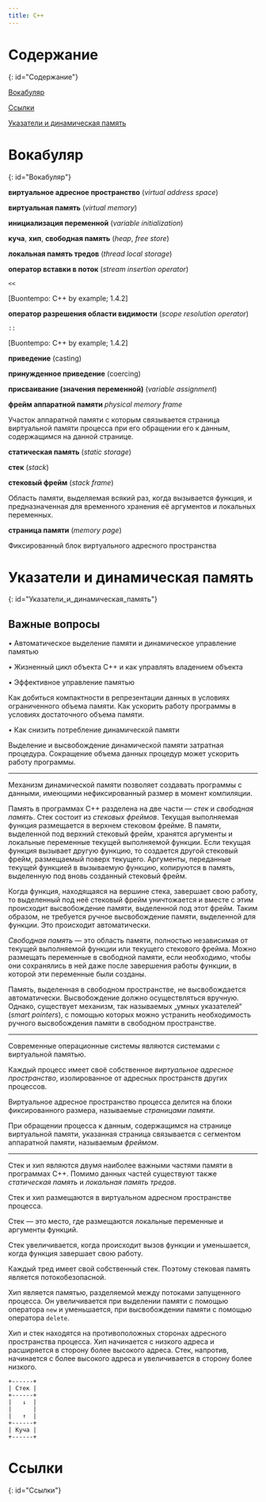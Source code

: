 ```yaml
---
title: C++
---
```


# Содержание #
{: id="Содержание"}

[Вокабуляр](#Вокабуляр)

[Ссылки](#Ссылки)

[Указатели и динамическая память](#Указатели_и_динамическая_память)

# Вокабуляр #
{: id="Вокабуляр"}

**виртуальное адресное пространство** (_virtual address space_)

**виртуальная память** (_virtual memory_)

**инициализация переменной** (_variable initialization_)

**куча**, **хип**, **свободная память** (_heap_, _free store_)

**локальная память тредов** (_thread local storage_)

**оператор вставки в поток** (_stream insertion operator_)

  `<<`

  [Buontempo: C++ by example; 1.4.2]

**оператор разрешения области видимости** (_scope resolution operator_)

  `::`

  [Buontempo: C++ by example; 1.4.2]

**приведение** (casting)

**принужденное приведение** (coercing)

**присваивание (значения переменной)** (_variable assignment_)

**фрейм аппаратной памяти** _physical memory frame_

Участок аппаратной памяти с которым связывается страница виртуальной памяти
процесса при его обращении его к данным, содержащимся на данной странице.

**статическая память** (_static storage_)

**стек** (_stack_)

**стековый фрейм** (_stack frame_)

Область памяти, выделяемая всякий раз, когда вызывается функция, и предназначенная
для временного хранения её аргументов и локальных переменных.

**страница памяти** (_memory page_)

Фиксированный блок виртуального адресного пространства

# Указатели и динамическая память #
{: id="Указатели_и_динамическая_память"}

## Важные вопросы ##

• Автоматическое выделение памяти и динамическое управление памятью

• Жизненный цикл объекта C++ и как управлять владением объекта

• Эффективное управление памятью

  Как добиться компактности в репрезентации данных в условиях ограниченного
  объема памяти. Как ускорить работу программы в условиях достаточного объема
  памяти.

• Как снизить потребление динамической памяти

  Выделение и высвобождение динамической памяти затратная процедура. Сокращение
  объема данных процедур может ускорить работу программы.

* * *

Механизм динамической памяти позволяет создавать программы с данными, имеющими
нефиксированный размер в момент компиляции.

Память в программах C++ разделена на две части — _стек_ и _свободная память_.
Стек состоит из _стековых фреймов_. Текущая выполняемая функция размещается в
верхнем стековом фрейме. В памяти, выделенной под верхний стековый фрейм,
хранятся аргументы и локальные переменные текущей выполняемой функции. Если
текущая функция вызывает другую функцию, то создается другой стековый фрейм,
размещаемый поверх текущего. Аргументы, переданные текущей функцией в вызываемую
функцию, копируются в память, выделенную под вновь созданный стековый фрейм.

Когда функция, находящаяся на вершине стека, завершает свою работу, то
выделенный под неё стековый фрейм уничтожается и вместе с этим происходит
высвобождение памяти, выделенной под этот фрейм. Таким образом, не требуется
ручное высвобождение памяти, выделенной для функции. Это происходит автоматически.

_Свободная память_ — это область памяти, полностью независимая от текущей
выполняемой функции или текущего стекового фрейма. Можно размещать переменные в
свободной памяти, если необходимо, чтобы они сохранялись в ней даже после
завершения работы функции, в которой эти переменные были созданы.

Память, выделенная в свободном пространстве, не высвобождается автоматически.
Высвобождение должно осуществляться вручную. Однако, существует механизм, так
называемых „умных указателей“ (_smart pointers_), с помощью которых можно
устранить необходимость ручного высвобождения памяти в свободном пространстве.

* * *

Современные операционные системы являются системами с виртуальной памятью.

Каждый процесс имеет своё собственное _виртуальное адресное пространство_,
изолированное от адресных пространств других процессов.

Виртуальное адресное пространство процесса делится на блоки фиксированного размера,
называемые _страницами памяти_.

При обращении процесса к данным, содержащимся на странице виртуальной памяти,
указанная страница связывается с сегментом аппаратной памяти, называемым _фреймом_.

* * *

Стек и хип являются двумя наиболее важными частями памяти в программах C++.
Помимо данных частей существуют также _статическая память_ и _локальная память тредов_.

Стек и хип размещаются в виртуальном адресном пространстве процесса.

Стек — это место, где размещаются локальные переменные и аргументы функций.

Стек увеличивается, когда происходит вызов функции и уменьшается, когда функция
завершает свою работу.

Каждый тред имеет свой собственный стек. Поэтому стековая память является потокобезопасной.

Хип является памятью, разделяемой между потоками запущенного процесса. Он
увеличивается при выделении памяти с помощью оператора `new` и уменьшается, при
высвобождении памяти с помощью оператора `delete`.

Хип и стек находятся на противоположных сторонах адресного пространства
процесса. Хип начинается с низкого адреса и расширяется в сторону более
высокого адреса. Стек, напротив, начинается с более высокого адреса и
увеличивается в сторону более низкого.

    +------+
    | Стек |
    +------+
    |   ↓  |
    |      |
    |   ↑  |
    +------+
    | Куча |
    +------+

# Ссылки #
{: id="Ссылки"}

<!-- vim: set textwidth=80 colorcolumn=80: -->

